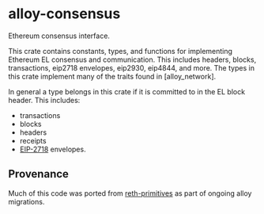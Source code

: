 # alloy-consensus

Ethereum consensus interface.

This crate contains constants, types, and functions for implementing Ethereum
EL consensus and communication. This includes headers, blocks, transactions,
eip2718 envelopes, eip2930, eip4844, and more. The types in this crate
implement many of the traits found in [alloy_network].

In general a type belongs in this crate if it is committed to in the EL block
header. This includes:

- transactions
- blocks
- headers
- receipts
- [EIP-2718] envelopes.

[alloy-network]: ../network
[EIP-2718]: https://eips.ethereum.org/EIPS/eip-2718

## Provenance

Much of this code was ported from [reth-primitives] as part of ongoing alloy
migrations.

[reth-primitives]: https://github.com/paradigmxyz/reth/tree/main/crates/primitives
